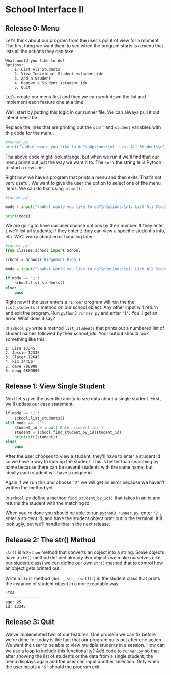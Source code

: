 # School Interface II

## Release 0: Menu

Let's think about our program from the user's point of view for a moment. The first thing we want them to see when the program starts is a menu that lists all the actions they can take. 

```
What would you like to do?
Options:
    1. List All Students
    2. View Individual Student <student_id>
    3. Add a Student
    4. Remove a Student <student_id>
    5. Quit
```
Let's create our menu first and then we can work down the list and implement each feature one at a time.  

We'll start by putting this logic in our runner file. We can always pull it out later if need be. 

Replace the lines that are printing out the `staff` and `student` variables with this code for the menu. 

```Python
#runner.py
print("\nWhat would you like to do?\nOptions:\n1. List All Students\n2. View Individual Student <student_id>\n3. Add a Student\n4. Remove a Student <student_id>\n5. Quit\n")

```
The above code might look strange, but when we run it we'll find that our menu prints out just the way we want it to. The `\n` in the string tells Python to start a new line.  

Right now we have a program that prints a menu and then exits. That's not very useful. We want to give the user the option to select one of the menu items. We can do that using `input()`. 

```Python
#runner.py 

mode = input("\nWhat would you like to do?\nOptions:\n1. List All Students\n2. View Individual Student <student_id>\n3. Add a Student\n4. Remove a Student <student_id>\n5. Quit\n")

print(mode)

```

We are going to have our user choose options by their number. If they enter `1` we'll list all students, if they enter `2` they can view a specific student's info, etc. We'll worry about error handling later. 

```Python
#runner.py 
from classes.school import School 

school = School('Ridgemont High') 

mode = input("\nWhat would you like to do?\nOptions:\n1. List All Students\n2. View Individual Student <student_id>\n3. Add a Student\n4. Remove a Student <student_id>\n5. Quit\n")

if mode == '1':
    school.list_students() 
else:
    pass 

```
Right now if the user enters a `'1'` our program will run the the `list_students()` method on our school object. Any other input will return and exit the program. Run `python3 runner.py` and enter `'1'`. You'll get an error. What does it say? 

In `school.py` write a method `list_students` that prints out a numbered list of student names followed by their school_ids. Your output should look something like this: 

```
1. Lisa 13345
2. Jessie 12335
3. Slater 12645
4. kim 34456
5. dave 788908
6. doug 0809890
```

## Release 1: View Single Student 

Next let's give the user the ability to see data about a single student. First, we'll update our case statement. 

```Python
if mode == '1':
    school.list_students()
elif mode == '2':
    student_id = input('Enter student id:')
    student = school.find_student_by_id(student_id)
    print(str(student))
else:
    pass 
```
After the user chooses to view a student, they'll have to enter a student id so we have a way to look up the student. This is better than searching by name because there can be several students with the same name, but ideally each student will have a unique id. 

Again if we run this and choose `'2'` we will get an error because we haven't written the method yet. 

In `school.py` define a method `find_student_by_id()` that takes in an id and returns the student with the matching id. 

When you're done you should be able to run `python3 runner.py`, enter `'2'`, enter a student id, and have the student object print out in the terminal. It'll look ugly, but we'll handle that in the next release. 

## Release 2: The str() Method

`str()` is a `Python` method that converts an object into a string. Some objects have a `str()` method defined already. For objects we make ourselves (like our student class) we can define our own `str()` method that to control how an object gets printed out. 

Write a `str()` method (`def __str__(self):`) in the student class that prints the instance of student object in a more readable way. 

```
LISA
---------------
age: 25
id: 13345
```

## Release 3: Quit

We've implemented two of our features. One problem we can fix before we're done for today is the fact that our program quits out after one action. We want the user to be able to view multiple students in a session. How can we use a loop to include this functionality? Add code to `runner.py` so that after showing the list of students or the data from a single student, the menu displays again and the user can input another selection. Only when the user inputs a `'5'` should the program exit. 
